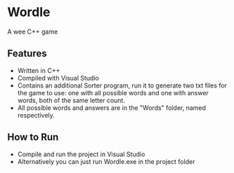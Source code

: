 # Wordle
A wee C++ game

## Features  
- Written in C++
- Compiled with Visual Studio
- Contains an additional Sorter program, run it to generate two txt files for the game to use: one with all possible words and one with answer words, both of the same letter count.
- All possible words and answers are in the "Words" folder, named respectively.

## How to Run  
- Compile and run the project in Visual Studio
- Alternatively you can just run Wordle.exe in the project folder
